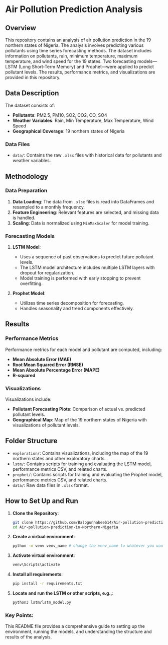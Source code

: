 # Air Pollution Prediction Analysis

## Overview

This repository contains an analysis of air pollution prediction in the 19 northern states of Nigeria. The analysis involves predicting various pollutants using time series forecasting methods. The dataset includes information on pollutants, rain, minimum temperature, maximum temperature, and wind speed for the 19 states. Two forecasting models—LSTM (Long Short-Term Memory) and Prophet—were applied to predict pollutant levels. The results, performance metrics, and visualizations are provided in this repository.

## Data Description

The dataset consists of:
- **Pollutants**: PM2.5, PM10, SO2, CO2, CO, SO4
- **Weather Variables**: Rain, Min Temperature, Max Temperature, Wind Speed
- **Geographical Coverage**: 19 northern states of Nigeria

### Data Files
- `data/`: Contains the raw `.xlsx` files with historical data for pollutants and weather variables.

## Methodology

### Data Preparation

1. **Data Loading**: The data from `.xlsx` files is read into DataFrames and resampled to a monthly frequency.
2. **Feature Engineering**: Relevant features are selected, and missing data is handled.
3. **Scaling**: Data is normalized using `MinMaxScaler` for model training.

### Forecasting Models

1. **LSTM Model**:
   - Uses a sequence of past observations to predict future pollutant levels.
   - The LSTM model architecture includes multiple LSTM layers with dropout for regularization.
   - Model training is performed with early stopping to prevent overfitting.

2. **Prophet Model**:
   - Utilizes time series decomposition for forecasting.
   - Handles seasonality and trend components effectively.

## Results

### Performance Metrics

Performance metrics for each model and pollutant are computed, including:
- **Mean Absolute Error (MAE)**
- **Root Mean Squared Error (RMSE)**
- **Mean Absolute Percentage Error (MAPE)**
- **R-squared**

### Visualizations

Visualizations include:
- **Pollutant Forecasting Plots**: Comparison of actual vs. predicted pollutant levels.
- **Geographical Map**: Map of the 19 northern states of Nigeria with visualizations of pollutant levels.

## Folder Structure

- `exploration/`: Contains visualizations, including the map of the 19 northern states and other exploratory charts.
- `lstm/`: Contains scripts for training and evaluating the LSTM model, performance metrics CSV, and related charts.
- `prophet/`: Contains scripts for training and evaluating the Prophet model, performance metrics CSV, and related charts.
- `data/`: Raw data files in `.xlsx` format.

## How to Set Up and Run

1. **Clone the Repository**:
   ```bash
   git clone https://github.com/Balogunhabeeb14/Air-pollution-prediction-in-Northern-Nigeria.git
   cd Air-pollution-prediction-in-Northern-Nigeria

2. **Create a virtual environment**:
   ```bash
   python -m venv venv_name # change the venv_name to whatever you want to call your virtual environment

3. **Activate virtual environment**:
   ```bash
   venv\Scripts\activate

4. **Install all requirements**:
   ```bash
   pip install -r requirements.txt

4. **Locate and run the LSTM or other scripts, e.g.,**:
   ```bash
   python3 lstm/lstm_model.py


### Key Points:

This README file provides a comprehensive guide to setting up the environment, running the models, and understanding the structure and results of the analysis.



